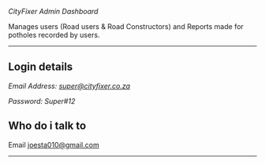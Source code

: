 *CityFixer Admin Dashboard*

Manages users (Road users & Road Constructors) and Reports made for potholes recorded by users.

---
## Login details
*Email Address: super@cityfixer.co.za*

*Password: Super#12*

## Who do i talk to

Email [joesta010@gmail.com](joesta010@gamil.com)

---